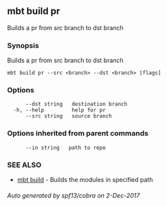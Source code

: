 ## mbt build pr

Builds a pr from src branch to dst branch

### Synopsis


Builds a pr from src branch to dst branch

```
mbt build pr --src <branch> --dst <branch> [flags]
```

### Options

```
      --dst string   destination branch
  -h, --help         help for pr
      --src string   source branch
```

### Options inherited from parent commands

```
      --in string   path to repo
```

### SEE ALSO
* [mbt build](mbt_build.md)	 - Builds the modules in specified path

###### Auto generated by spf13/cobra on 2-Dec-2017
